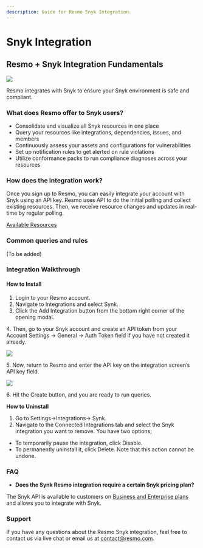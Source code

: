 ```yaml
---
description: Guide for Resmo Snyk Integration.
---
```


# Snyk Integration

## Resmo + Snyk Integration Fundamentals

![](../.gitbook/assets/synk-logo.png)

Resmo integrates with Snyk to ensure your Snyk environment is safe and compliant.

### What does Resmo offer to Snyk users?

* Consolidate and visualize all Snyk resources in one place
* Query your resources like integrations, dependencies, issues, and members
* Continuously assess your assets and configurations for vulnerabilities
* Set up notification rules to get alerted on rule violations
* Utilize conformance packs to run compliance diagnoses across your resources&#x20;

### How does the integration work?

Once you sign up to Resmo, you can easily integrate your account with Snyk using an API key. Resmo uses API to do the initial polling and collect existing resources. Then, we receive resource changes and updates in real-time by regular polling.

[Available Resources](https://docs.resmo.com/resources/snyk)

### Common queries and rules

(To be added)

### Integration Walkthrough

#### **How to Install**

1. Login to your Resmo account.
2. Navigate to Integrations and select Synk.
3. Click the Add Integration button from the bottom right corner of the opening modal.

4\.  Then, go to your Snyk account and create an API token from your Account Settings -> General -> Auth Token field if you have not created it already.

![](../.gitbook/assets/snyk-auth-token.png)

5\. Now, return to Resmo and enter the API key on the integration screen’s API key field.

![](../.gitbook/assets/snyk-api-key-field.png)

6\. Hit the Create button, and you are ready to run queries.

**How to Uninstall**

1. Go to Settings->Integrations-> Synk.
2. Navigate to the Connected Integrations tab and select the Snyk integration you want to remove. You have two options;

* To temporarily pause the integration, click Disable.
* To permanently uninstall it, click Delete. Note that this action cannot be undone.

### FAQ

* **Does the Synk Resmo integration require a certain Snyk pricing plan?**

The Snyk API is available to customers on [Business and Enterprise plans](https://snyk.io/plans) and allows you to integrate with Snyk.

### Support

If you have any questions about the Resmo Snyk integration, feel free to contact us via live chat or email us at contact@resmo.com.
